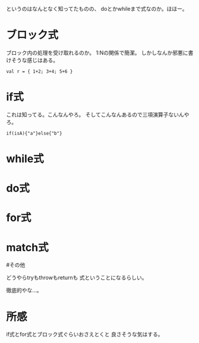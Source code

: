 
というのはなんとなく知ってたものの、
doとかwhileまで式なのか。ほほー。

# ブロック式

ブロック内の処理を受け取れるのか。
1:Nの関係で簡潔。
しかしなんか邪悪に書けそうな感じはある。

    val r = { 1+2; 3+4; 5+6 }

# if式

これは知ってる。こんなんやろ。
そしてこんなんあるので三項演算子ないんやろ。

    if(isA){"a"}else{"b"}

# while式

# do式

# for式

# match式

#その他

どうやらtryもthrowもreturnも
式ということになるらしい。

徹底的やな…。

# 所感

if式とfor式とブロック式ぐらいおさえとくと
良さそうな気はする。
